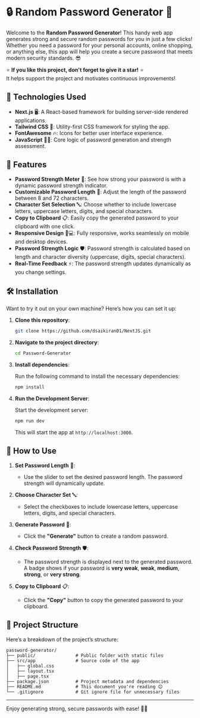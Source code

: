 # 🔒 Random Password Generator 🔑

Welcome to the **Random Password Generator**! This handy web app generates strong and secure random passwords for you in just a few clicks! Whether you need a password for your personal accounts, online shopping, or anything else, this app will help you create a secure password that meets modern security standards. 😎

<!-- Try it out now: [Random Password Generator](https://github.com/your-username/password-generator) -->

⭐️ **If you like this project, don't forget to give it a star!** ⭐️  
It helps support the project and motivates continuous improvements!

## 🔧 Technologies Used

- **Next.js** 🖥️: A React-based framework for building server-side rendered applications.
- **Tailwind CSS** 🎨: Utility-first CSS framework for styling the app.
- **FontAwesome** 🔥: Icons for better user interface experience.
- **JavaScript** 🧑‍💻: Core logic of password generation and strength assessment.

## 🚀 Features

- **Password Strength Meter** 💪: See how strong your password is with a dynamic password strength indicator.
- **Customizable Password Length** 📏: Adjust the length of the password between 8 and 72 characters.
- **Character Set Selection** 🔤: Choose whether to include lowercase letters, uppercase letters, digits, and special characters.
- **Copy to Clipboard** 📋: Easily copy the generated password to your clipboard with one click.
- **Responsive Design** 📱💻: Fully responsive, works seamlessly on mobile and desktop devices.
- **Password Strength Logic** 🛡️: Password strength is calculated based on length and character diversity (uppercase, digits, special characters).
- **Real-Time Feedback** ⚡: The password strength updates dynamically as you change settings.

<!-- ## 🎬 Demo

Check out the password generator in action! 🔐

<p align="center">
    <img src="https://github.com/your-username/assets/password-generator-demo.png" alt="Password Generator Demo">
</p> -->

## 🛠️ Installation

Want to try it out on your own machine? Here’s how you can set it up:

1. **Clone this repository**:

   ```bash
   git clone https://github.com/dsaikiran01/NextJS.git
   ```

2. **Navigate to the project directory**:

   ```bash
   cd Password-Generator
   ```

3. **Install dependencies**:

   Run the following command to install the necessary dependencies:

   ```bash
   npm install
   ```

4. **Run the Development Server**:

   Start the development server:

   ```bash
   npm run dev
   ```

   This will start the app at `http://localhost:3000`.

## 📸 How to Use

1. **Set Password Length** 📏:
   - Use the slider to set the desired password length. The password strength will dynamically update.

2. **Choose Character Set** 🔤:
   - Select the checkboxes to include lowercase letters, uppercase letters, digits, and special characters.

3. **Generate Password** 🔑:
   - Click the **"Generate"** button to create a random password.

4. **Check Password Strength** 🛡️:
   - The password strength is displayed next to the generated password. A badge shows if your password is **very weak**, **weak**, **medium**, **strong**, or **very strong**.

5. **Copy to Clipboard** 📋:
   - Click the **"Copy"** button to copy the generated password to your clipboard.

## 📂 Project Structure

Here’s a breakdown of the project’s structure:

```
password-generator/
├── public/               # Public folder with static files
├── src/app               # Source code of the app
│   ├── global.css
│   ├── layout.tsx
│   ├── page.tsx 
├── package.json          # Project metadata and dependencies
├── README.md             # This document you're reading 😊
└── .gitignore            # Git ignore file for unnecessary files
```

---

Enjoy generating strong, secure passwords with ease! 🔐✨
